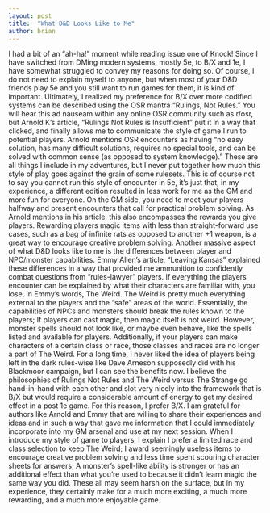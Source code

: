 ```yaml
---
layout: post
title:  "What D&D Looks Like to Me"
author: brian
---
```


I had a bit of an “ah-ha!” moment while reading issue one of Knock! Since I have switched from DMing modern systems, mostly 5e, to B/X and 1e, I have somewhat struggled to convey my reasons for doing so. Of course, I do not need to explain myself to anyone, but when most of your D&D friends play 5e and you still want to run games for them, it is kind of important. Ultimately, I realized my preference for B/X over more codified systems can be described using the OSR mantra “Rulings, Not Rules.” You will hear this ad nauseam within any online OSR community such as r/osr, but Arnold K’s article, “Rulings Not Rules is Insufficient” put it in a way that clicked, and finally allows me to communicate the style of game I run to potential players. 
Arnold mentions OSR encounters as having “no easy solution, has many difficult solutions, requires no special tools, and can be solved with common sense (as opposed to system knowledge).” These are all things I include in my adventures, but I never put together how much this style of play goes against the grain of some rulesets. This is of course not to say you cannot run this style of encounter in 5e, it’s just that, in my experience, a different edition resulted in less work for me as the GM and more fun for everyone. On the GM side, you need to meet your players halfway and present encounters that call for practical problem solving. 
As Arnold mentions in his article, this also encompasses the rewards you give players. Rewarding players magic items with less than straight-forward use cases, such as a bag of infinite rats as opposed to another +1 weapon, is a great way to encourage creative problem solving.
Another massive aspect of what D&D looks like to me is the differences between player and NPC/monster capabilities. Emmy Allen’s article, “Leaving Kansas” explained these differences in a way that provided me ammunition to confidently combat questions from “rules-lawyer” players. If everything the players encounter can be explained by what their characters are familiar with, you lose, in Emmy’s words, The Weird. The Weird is pretty much everything external to the players and the “safe” areas of the world. Essentially, the capabilities of NPCs and monsters should break the rules known to the players; If players can cast magic, then magic itself is not weird. However, monster spells should not look like, or maybe even behave, like the spells listed and available for players. Additionally, if your players can make characters of a certain class or race, those classes and races are no longer a part of The Weird. For a long time, I never liked the idea of players being left in the dark rules-wise like Dave Arneson supposedly did with his Blackmoor campaign, but I can see the benefits now.
I believe the philosophies of Rulings Not Rules and The Weird versus The Strange go hand-in-hand with each other and slot very nicely into the framework that is B/X but would require a considerable amount of energy to get my desired effect in a post 1e game. For this reason, I prefer B/X. I am grateful for authors like Arnold and Emmy that are willing to share their experiences and ideas and in such a way that gave me information that I could immediately incorporate into my GM arsenal and use at my next session. 
When I introduce my style of game to players, I explain I prefer a limited race and class selection to keep The Weird; I award seemingly useless items to encourage creative problem solving and less time spent scouring character sheets for answers; A monster’s spell-like ability is stronger or has an additional effect than what you’re used to because it didn’t learn magic the same way you did. These all may seem harsh on the surface, but in my experience, they certainly make for a much more exciting, a much more rewarding, and a much more enjoyable game.
